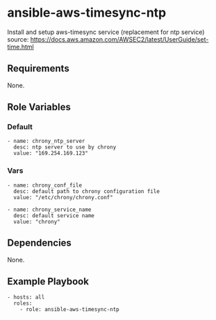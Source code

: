 # ansible-aws-timesync-ntp #

Install and setup aws-timesync service (replacement for ntp service)
source: https://docs.aws.amazon.com/AWSEC2/latest/UserGuide/set-time.html

## Requirements ##

None.

## Role Variables ##

### Default ###

    - name: chrony_ntp_server
      desc: ntp server to use by chrony
      value: "169.254.169.123"

### Vars ###

    - name: chrony_conf_file
      desc: default path to chrony configuration file
      value: "/etc/chrony/chrony.conf"

    - name: chrony_service_name
      desc: default service name
      value: "chrony"

## Dependencies ##

None.

## Example Playbook ##

    - hosts: all
      roles:
        - role: ansible-aws-timesync-ntp
